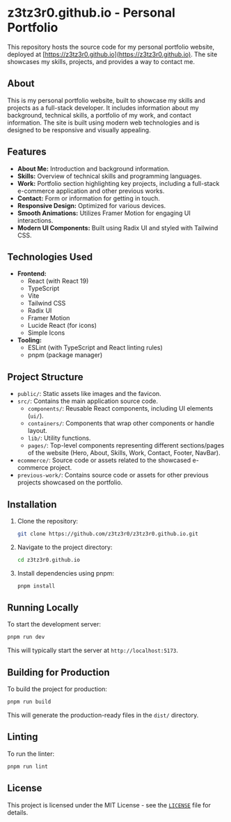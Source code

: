 # z3tz3r0.github.io - Personal Portfolio

This repository hosts the source code for my personal portfolio website, deployed at [https://z3tz3r0.github.io](https://z3tz3r0.github.io). The site showcases my skills, projects, and provides a way to contact me.

## About

This is my personal portfolio website, built to showcase my skills and projects as a full-stack developer. It includes information about my background, technical skills, a portfolio of my work, and contact information. The site is built using modern web technologies and is designed to be responsive and visually appealing.

## Features

- **About Me:** Introduction and background information.
- **Skills:** Overview of technical skills and programming languages.
- **Work:** Portfolio section highlighting key projects, including a full-stack e-commerce application and other previous works.
- **Contact:** Form or information for getting in touch.
- **Responsive Design:** Optimized for various devices.
- **Smooth Animations:** Utilizes Framer Motion for engaging UI interactions.
- **Modern UI Components:** Built using Radix UI and styled with Tailwind CSS.

## Technologies Used

- **Frontend:**
  - React (with React 19)
  - TypeScript
  - Vite
  - Tailwind CSS
  - Radix UI
  - Framer Motion
  - Lucide React (for icons)
  - Simple Icons
- **Tooling:**
  - ESLint (with TypeScript and React linting rules)
  - pnpm (package manager)

## Project Structure

- `public/`: Static assets like images and the favicon.
- `src/`: Contains the main application source code.
  - `components/`: Reusable React components, including UI elements (`ui/`).
  - `containers/`: Components that wrap other components or handle layout.
  - `lib/`: Utility functions.
  - `pages/`: Top-level components representing different sections/pages of the website (Hero, About, Skills, Work, Contact, Footer, NavBar).
- `ecommerce/`: Source code or assets related to the showcased e-commerce project.
- `previous-work/`: Contains source code or assets for other previous projects showcased on the portfolio.

## Installation

1.  Clone the repository:
    ```bash
    git clone https://github.com/z3tz3r0/z3tz3r0.github.io.git
    ```
2.  Navigate to the project directory:
    ```bash
    cd z3tz3r0.github.io
    ```
3.  Install dependencies using pnpm:
    ```bash
    pnpm install
    ```

## Running Locally

To start the development server:

```bash
pnpm run dev
```

This will typically start the server at `http://localhost:5173`.

## Building for Production

To build the project for production:

```bash
pnpm run build
```

This will generate the production-ready files in the `dist/` directory.

## Linting

To run the linter:

```bash
pnpm run lint
```

## License

This project is licensed under the MIT License - see the [`LICENSE`](LICENSE) file for details.
